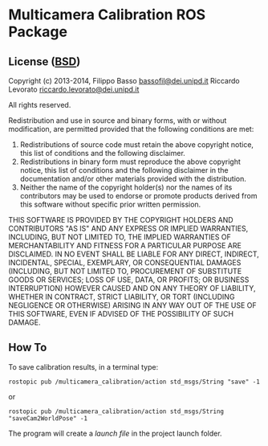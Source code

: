# Multicamera Calibration ROS Package

## License ([BSD](http://opensource.org/licenses/BSD-3-Clause "BSD"))

Copyright (c) 2013-2014, Filippo Basso <bassofil@dei.unipd.it>
                         Riccardo Levorato <riccardo.levorato@dei.unipd.it>

All rights reserved.

Redistribution and use in source and binary forms, with or without
modification, are permitted provided that the following conditions are met:
  1. Redistributions of source code must retain the above copyright
     notice, this list of conditions and the following disclaimer.
  2. Redistributions in binary form must reproduce the above copyright
     notice, this list of conditions and the following disclaimer in the
     documentation and/or other materials provided with the distribution.
  3. Neither the name of the copyright holder(s) nor the
     names of its contributors may be used to endorse or promote products
     derived from this software without specific prior written permission.

THIS SOFTWARE IS PROVIDED BY THE COPYRIGHT HOLDERS AND CONTRIBUTORS "AS IS" AND
ANY EXPRESS OR IMPLIED WARRANTIES, INCLUDING, BUT NOT LIMITED TO, THE IMPLIED
WARRANTIES OF MERCHANTABILITY AND FITNESS FOR A PARTICULAR PURPOSE ARE
DISCLAIMED. IN NO EVENT SHALL <COPYRIGHT HOLDER> BE LIABLE FOR ANY
DIRECT, INDIRECT, INCIDENTAL, SPECIAL, EXEMPLARY, OR CONSEQUENTIAL DAMAGES
(INCLUDING, BUT NOT LIMITED TO, PROCUREMENT OF SUBSTITUTE GOODS OR SERVICES;
LOSS OF USE, DATA, OR PROFITS; OR BUSINESS INTERRUPTION) HOWEVER CAUSED AND
ON ANY THEORY OF LIABILITY, WHETHER IN CONTRACT, STRICT LIABILITY, OR TORT
(INCLUDING NEGLIGENCE OR OTHERWISE) ARISING IN ANY WAY OUT OF THE USE OF THIS
SOFTWARE, EVEN IF ADVISED OF THE POSSIBILITY OF SUCH DAMAGE.

## How To

To save calibration results, in a terminal type:

```
rostopic pub /multicamera_calibration/action std_msgs/String "save" -1
```
or
```
rostopic pub /multicamera_calibration/action std_msgs/String "saveCam2WorldPose" -1
```
The program will create a *launch file* in the project launch folder.
